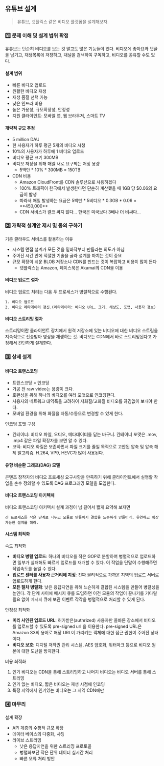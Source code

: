 ## 유튜브 설계
> 유튜브, 넷플릭스 같은 비디오 플랫폼을 설계해보자. 

### 1️⃣ 문제 이해 및 설계 범위 확정

유튜브는 단순히 비디오를 보는 것 말고도 많은 기능들이 있다. 비디오에 좋아요와 댓글을 남기고, 재생목록에 저장하고, 채널을 검색하여 구독하고, 비디오를 공유할 수도 있다. 


#### 설계 범위 

- 빠른 비디오 업로드
- 원활한 비디오 재생
- 재생 품질 선택 가능
- 낮은 인프라 비용
- 높은 가용성, 규모확장성, 안정성
- 지원 클라이언트: 모바일 앱, 웹 브라우저, 스마트 TV


#### 개략적 규모 추정

- 5 million DAU
- 한 사용자가 하루 평균 5개의 비디오 시청
- 10%의 사용자가 하루에 1 비디오 업로드
- 비디오 평균 크기 300MB
- 비디오 저장을 위해 매일 새로 요구되는 저장 용량 
  - 5백만 * 10% * 300MB = 150TB
- CDN 비용
  - Amazon CloudFront를 CDN 솔루션으로 사용하겠다
  - 100% 트래픽이 한국에서 발생한다면 단순히 계산했을 때 1GB 당 $0.06의 요금이 발생
  - 따라서 매일 발생하는 요금은 5백만 * 5비디오 * 0.3GB * $0.06 = **$450,000**
  - CDN 서비스가 결코 싸지 않다... 한국은 미국보다 3배나 더 비싸다...


### 2️⃣ 개략적 설계안 제시 및 동의 구하기

기존 클라우드 서비스를 활용하는 이유

- 시스템 면접 설계가 모든 것을 밑바닥부터 만들라는 의도가 아님
- 주어진 시간 안에 적절한 기술을 골라 설계를 마치는 것이 중요
- 규모 확장이 쉬운 BLOB 저장소나 CDN를 만드는 것이 복잡하고 비용이 많이 든다
  - 넷플릭스는 Amazon, 페이스북은 Akamai의 CDN을 이용


#### 비디오 업로드 절차

비디오 업로드 처리는 다음 두 프로세스가 병렬적으로 수행된다.

    1. 비디오 업로드
    2. 비디오 메타데이터 갱신.(메타데이터: 비디오 URL, 크기, 해상도, 포맷, 사용자 정보)


#### 비디오 스트리밍 절차

스트리밍이란 클라이언트 장치에서 원격 저장소에 있는 비디오에 대한 비디오 스트림을 지속적으로 전송받아 영상을 재생하는 것.
비디오는 CDN에서 바로 스트리밍된다고 가정해서 간단하게 설계한다. 


### 3️⃣ 상세 설계

#### 비디오 트랜스코딩 

- 트랜스코딩 = 인코딩 
- 가공 전 raw video는 용량이 크다.
- 호환성을 위해 하나의 비디오를 여러 포맷으로 인코딩한다.
- 사용자의 네트워크 대역폭을 고려하여 저화질/고화질 비디오를 끊김없이 보내야 한다. 
- 모바일 환경을 위해 화질을 자동/수동으로 변경할 수 있게 한다. 

인코딩 포맷 구성 

- 컨테이너: 비디오 파일, 오디오, 메타데이터를 담는 바구니. 컨테이너 포맷은 .mov, .mp4 같은 파일 확장자를 보면 알 수 있다. 
- 코덱: 비디오 화질은 보존하면서 파일 크기를 줄일 목적으로 고안된 압축 및 압축 해제 알고리즘. H.264, VP9, HEVC가 많이 사용된다. 


#### 유향 비순환 그래프(DAG) 모델

콘텐츠 창작자의 비디오 프로세싱 요구사항을 만족하기 위해 클라이언트에서 실행할 작업을 손수 정의할 수 있도록 DAG 프로그래밍 모델을 도입한다. 


#### 비디오 트랜스코딩 아키텍처

비디오 트랜스코딩 아키텍처 설계 과정이 넘 길어서 짧게 요약해 보자면

```text
긴 프로세스를 작은 단계로 나누고 모듈로 만들어서 결합을 느슨하게 만들어라. 유연하고 확장 가능한 설계를 해라.  
```

#### 시스템 최적화 

속도 최적화

- **비디오 병렬 업로드**: 하나의 비디오를 작은 GOP로 분할하여 병렬적으로 업로드하면 일부가 실패해도 빠르게 업로드를 재개할 수 있다. 이 작업을 단말이 수행해주면 작업속도를 높일 수 있다. 
- **업로드 센터를 사용자 근거리에 지정**: 진짜 물리적으로 가까운 지역의 업로드 서버로 업로드하게 한다. 
- **모든 절차 병렬화**: 낮은 응답지연을 위해 느슨하게 결합된 시스템을 만들어 병렬성을 높인다. 각 단계 사이에 메시지 큐를 도입하면 이전 모듈의 작업이 끝나기를 기다릴 필요 없이 메시지 큐에 보관 이벤트 각각을 병렬적으로 처리할 수 있게 된다. 

안정성 최적화

- **미리 사인된 업로드 URL**: 허가받은(authrized) 사용자만 올바른 장소에서 비디오를 업로드할 수 있도록 pre-signed url 을 이용한다. pre-signed URL은 Amazon S3의 용어로 해당 URL이 가리키는 객체에 대한 접근 권한이 주어진 상태이다.  
- **비디오 보호**: 디지털 저작권 관리 시스템, AES 암호화, 워터마크 등으로 비디오 원본에 대한 도난을 방지한다.

비용 최적화

1. 인기 비디오는 CDN을 통해 스트리밍하고 나머지 비디오는 비디오 서버를 통해 스트리밍 
2. 인기 없는 비디오, 짧은 비디오는 재생 시점에 인코딩
3. 특정 지역에서 인기있는 비디오는 그 지역 CDN에만 


### 4️⃣ 마무리

설계 확장 

- API 계층의 수평적 규모 확장
- 데이터 베이스의 다중화, 샤딩
- 라이브 스트리밍 
  - 낮은 응답지연을 위한 스트리밍 프로토콜 
  - 병렬화보단 작은 단위 데이터 실시간 처리
  - 빠른 오류 처리 방안 